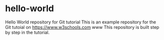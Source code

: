 # hello-world
Hello World repository for Git tutorial
This is an example repository for the Git tutoial on https://www.w3schools.com
www
This repository is built step by step in the tutorial.
